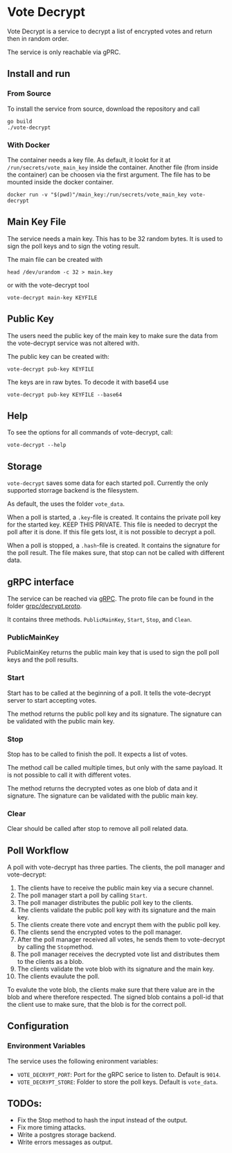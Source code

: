 # Vote Decrypt

Vote Decrypt is a service to decrypt a list of encrypted votes and return then
in random order.

The service is only reachable via gPRC.


## Install and run

### From Source

To install the service from source, download the repository and call

```
go build
./vote-decrypt
```

### With Docker

The container needs a key file. As default, it lookt for it at
`/run/secrets/vote_main_key` inside the container. Another file (from inside the
container) can be choosen via the first argument. The file has to be mounted
inside the docker container.

```
docker run -v "$(pwd)"/main_key:/run/secrets/vote_main_key vote-decrypt
```


## Main Key File

The service needs a main key. This has to be 32 random bytes. It is used to sign
the poll keys and to sign the voting result.

The main file can be created with

```
head /dev/urandom -c 32 > main.key
```

or with the vote-decrypt tool

```
vote-decrypt main-key KEYFILE
```


## Public Key

The users need the public key of the main key to make sure the data from the
vote-decrypt service was not altered with.

The public key can be created with:

```
vote-decrypt pub-key KEYFILE
```

The keys are in raw bytes. To decode it with base64 use

```
vote-decrypt pub-key KEYFILE --base64
```


## Help

To see the options for all commands of vote-decrypt, call:

```
vote-decrypt --help
```


## Storage

`vote-decrypt` saves some data for each started poll. Currently the only
supported storrage backend is the filesystem.

As default, the uses the folder `vote_data`. 

When a poll is started, a `.key`-file is created. It contains the private poll
key for the started key. KEEP THIS PRIVATE. This file is needed to decrypt the
poll after it is done. If this file gets lost, it is not possible to decrypt a
poll.

When a poll is stopped, a `.hash`-file is created. It contains the signature for
the poll result. The file makes sure, that stop can not be called with different
data.


## gRPC interface

The service can be reached via [gRPC](https://grpc.io/). The proto file can be
found in the folder
[grpc/decrypt.proto](https://github.com/OpenSlides/vote-decrypt/blob/main/grpc/decrypt.proto).

It contains three methods. `PublicMainKey`, `Start`, `Stop`, and `Clean`.

### PublicMainKey

PublicMainKey returns the public main key that is used to sign the poll poll
keys and the poll results.


### Start

Start has to be called at the beginning of a poll. It tells the vote-decrypt
server to start accepting votes.

The method returns the public poll key and its signature. The signature can be
validated with the public main key.


### Stop

Stop has to be called to finish the poll. It expects a list of votes. 

The method call be called multiple times, but only with the same payload. It is
not possible to call it with different votes.

The method returns the decrypted votes as one blob of data and it signature. The
signature can be validated with the public main key.


### Clear

Clear should be called after stop to remove all poll related data.


## Poll Workflow

A poll with vote-decrypt has three parties. The clients, the poll manager and
vote-decrypt:

1.  The clients have to receive the public main key via a secure channel.
2.  The poll manager start a poll by calling `Start`.
3.  The poll manager distributes the public poll key to the clients.
4.  The clients validate the public poll key with its signature and the main
    key.
5.  The clients create there vote and encrypt them with the public poll key.
6.  The clients send the encrypted votes to the poll manager.
7.  After the poll manager received all votes, he sends them to vote-decrypt by
    calling the `Stop`method.
8.  The poll manager receives the decrypted vote list and distributes them to
    the clients as a blob.
9.  The clients validate the vote blob with its signature and the main key.
10. The clients evaulute the poll.

To evalute the vote blob, the clients make sure that there value are in the blob
and where therefore respected. The signed blob contains a poll-id that the
client use to make sure, that the blob is for the correct poll.


## Configuration

### Environment Variables

The service uses the following enironment variables:

* `VOTE_DECRYPT_PORT`: Port for the gRPC serice to listen to. Default is `9014`.
* `VOTE_DECRYPT_STORE`: Folder to store the poll keys. Default is `vote_data`.


## TODOs:

* Fix the Stop method to hash the input instead of the output.
* Fix more timing attacks.
* Write a postgres storage backend.
* Write errors messages as output.
